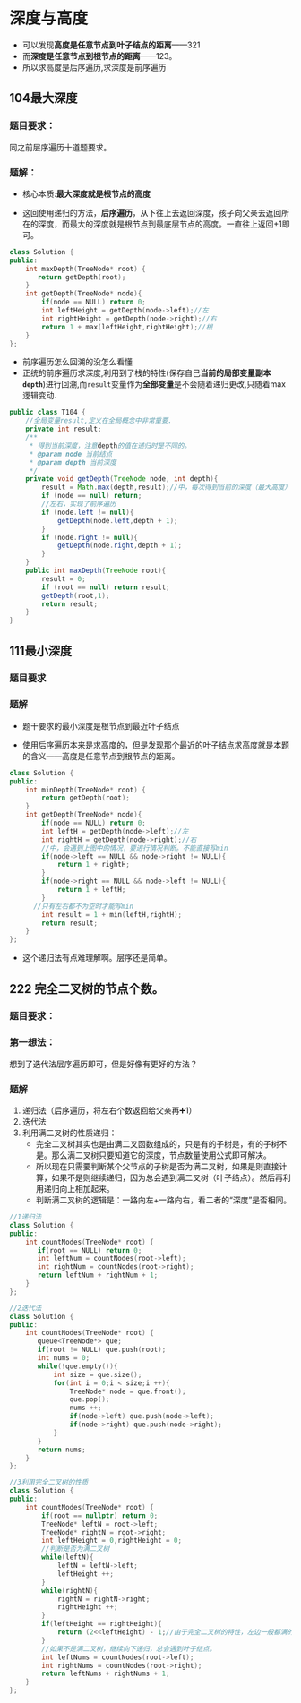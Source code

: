 #   深度与高度

- 可以发现**高度是任意节点到叶子结点的距离**——321
- 而**深度是任意节点到根节点的距离**——123。
- 所以求高度是后序遍历,求深度是前序遍历

##  104最大深度
###  题目要求：
同之前层序遍历十道题要求。

###   题解：

- 核心本质:**最大深度就是根节点的高度**

- 这回使用递归的方法，**后序遍历**，从下往上去返回深度，孩子向父亲去返回所在的深度，而最大的深度就是根节点到最底层节点的高度。一直往上返回+1即可。

```c++
class Solution {
public:
    int maxDepth(TreeNode* root) {
       return getDepth(root);
    }
    int getDepth(TreeNode* node){
        if(node == NULL) return 0;
        int leftHeight = getDepth(node->left);//左
        int rightHeight = getDepth(node->right);//右
        return 1 + max(leftHeight,rightHeight);//根
    }
};
```
- 前序遍历怎么回溯的没怎么看懂
- 正统的前序遍历求深度,利用到了栈的特性(保存自己**当前的局部变量副本`depth`**)进行回溯,而`result`变量作为**全部变量**是不会随着递归更改,只随着max逻辑变动.

```java
public class T104 {
    //全局变量result,定义在全局概念中非常重要.
    private int result;
    /**
     * 得到当前深度，注意depth的值在递归时是不同的。
     * @param node 当前结点
     * @param depth 当前深度
     */
    private void getDepth(TreeNode node, int depth){
        result = Math.max(depth,result);//中，每次得到当前的深度（最大高度）
        if (node == null) return;
        //左右，实现了前序遍历
        if (node.left != null){
            getDepth(node.left,depth + 1);
        }
        if (node.right != null){
            getDepth(node.right,depth + 1);
        }
    }
    public int maxDepth(TreeNode root){
        result = 0;
        if (root == null) return result;
        getDepth(root,1);
        return result;
    }
}
```

##  111最小深度
###  题目要求
###  题解

- 题干要求的最小深度是根节点到最近叶子结点

- 使用后序遍历本来是求高度的，但是发现那个最近的叶子结点求高度就是本题的含义——高度是任意节点到根节点的距离。

  

```c++
class Solution {
public:
    int minDepth(TreeNode* root) {
        return getDepth(root);
    }
    int getDepth(TreeNode* node){
        if(node == NULL) return 0;
        int leftH = getDepth(node->left);//左
        int rightH = getDepth(node->right);//右
        //中，会遇到上图中的情况，要进行情况判断。不能直接写min
        if(node->left == NULL && node->right != NULL){
            return 1 + rightH;
        }
        if(node->right == NULL && node->left != NULL){
            return 1 + leftH;
        }
      //只有左右都不为空时才能写min
        int result = 1 + min(leftH,rightH);
        return result;
    }
};
```
- 这个递归法有点难理解啊。层序还是简单。

##  222 完全二叉树的节点个数。
###  题目要求：
###  第一想法：
想到了迭代法层序遍历即可，但是好像有更好的方法？
###  题解

1. 递归法（后序遍历，将左右个数返回给父亲再➕1）
2. 迭代法
3. 利用满二叉树的性质递归：
	- 完全二叉树其实也是由满二叉函数组成的，只是有的子树是，有的子树不是。那么满二叉树只要知道它的深度，节点数量使用公式即可解决。
	- 所以现在只需要判断某个父节点的子树是否为满二叉树，如果是则直接计算，如果不是则继续递归，因为总会遇到满二叉树（叶子结点）。然后再利用递归向上相加起来。
	- 判断满二叉树的逻辑是：一路向左+一路向右，看二者的“深度”是否相同。

```c++
//1递归法
class Solution {
public:
    int countNodes(TreeNode* root) {
       if(root == NULL) return 0;
       int leftNum = countNodes(root->left);
       int rightNum = countNodes(root->right);
       return leftNum + rightNum + 1; 
    }
};

//2迭代法
class Solution {
public:
    int countNodes(TreeNode* root) {
       queue<TreeNode*> que;
       if(root != NULL) que.push(root);
       int nums = 0;
       while(!que.empty()){
           int size = que.size();
           for(int i = 0;i < size;i ++){
               TreeNode* node = que.front();
               que.pop();
               nums ++;
               if(node->left) que.push(node->left);
               if(node->right) que.push(node->right);
           }
       }
       return nums; 
    }
};

//3利用完全二叉树的性质
class Solution {
public:
    int countNodes(TreeNode* root) {
        if(root == nullptr) return 0;
        TreeNode* leftN = root->left;
        TreeNode* rightN = root->right;
        int leftHeight = 0,rightHeight = 0;
        //判断是否为满二叉树
        while(leftN){
            leftN = leftN->left;
            leftHeight ++;
        }
        while(rightN){
            rightN = rightN->right;
            rightHeight ++;
        }
        if(leftHeight == rightHeight){
            return (2<<leftHeight) - 1;//由于完全二叉树的特性，左边一般都满的
        }
        //如果不是满二叉树，继续向下递归，总会遇到叶子结点。
        int leftNums = countNodes(root->left);
        int rightNums = countNodes(root->right);
        return leftNums + rightNums + 1;
    }
};
```